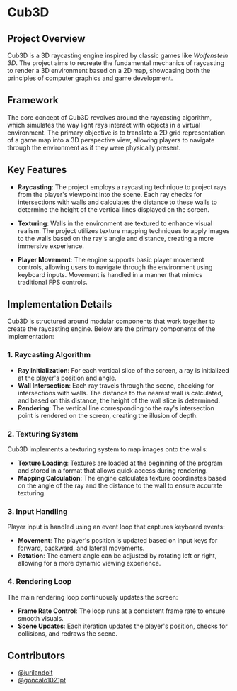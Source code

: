 # Cub3D

## Project Overview

Cub3D is a 3D raycasting engine inspired by classic games like *Wolfenstein 3D*. The project aims to recreate the fundamental mechanics of raycasting to render a 3D environment based on a 2D map, showcasing both the principles of computer graphics and game development.

## Framework

The core concept of Cub3D revolves around the raycasting algorithm, which simulates the way light rays interact with objects in a virtual environment. The primary objective is to translate a 2D grid representation of a game map into a 3D perspective view, allowing players to navigate through the environment as if they were physically present.

## Key Features

- **Raycasting**: The project employs a raycasting technique to project rays from the player's viewpoint into the scene. Each ray checks for intersections with walls and calculates the distance to these walls to determine the height of the vertical lines displayed on the screen.

- **Texturing**: Walls in the environment are textured to enhance visual realism. The project utilizes texture mapping techniques to apply images to the walls based on the ray's angle and distance, creating a more immersive experience.

- **Player Movement**: The engine supports basic player movement controls, allowing users to navigate through the environment using keyboard inputs. Movement is handled in a manner that mimics traditional FPS controls.

## Implementation Details

Cub3D is structured around modular components that work together to create the raycasting engine. Below are the primary components of the implementation:

### 1. Raycasting Algorithm

- **Ray Initialization**: For each vertical slice of the screen, a ray is initialized at the player's position and angle.
- **Wall Intersection**: Each ray travels through the scene, checking for intersections with walls. The distance to the nearest wall is calculated, and based on this distance, the height of the wall slice is determined.
- **Rendering**: The vertical line corresponding to the ray's intersection point is rendered on the screen, creating the illusion of depth.

### 2. Texturing System

Cub3D implements a texturing system to map images onto the walls:

- **Texture Loading**: Textures are loaded at the beginning of the program and stored in a format that allows quick access during rendering.
- **Mapping Calculation**: The engine calculates texture coordinates based on the angle of the ray and the distance to the wall to ensure accurate texturing.

### 3. Input Handling

Player input is handled using an event loop that captures keyboard events:

- **Movement**: The player's position is updated based on input keys for forward, backward, and lateral movements.
- **Rotation**: The camera angle can be adjusted by rotating left or right, allowing for a more dynamic viewing experience.

### 4. Rendering Loop

The main rendering loop continuously updates the screen:

- **Frame Rate Control**: The loop runs at a consistent frame rate to ensure smooth visuals.
- **Scene Updates**: Each iteration updates the player's position, checks for collisions, and redraws the scene.

## Contributors
- [@iurilandolt](https://github.com/iurilandolt)
- [@goncalo1021pt](https://github.com/goncalo1021pt)
